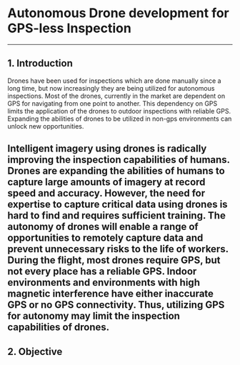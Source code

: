 # Autonomous Drone development for GPS-less Inspection
----
## 1. Introduction

Drones have been used for inspections which are done manually since a long time, but now increasingly they are being utilized for autonomous inspections. Most of the drones, currently in the market are dependent on GPS for navigating from one point to another. This dependency on GPS limits the application of the drones to outdoor inspections with reliable GPS. Expanding the abilities of drones to be utilized in non-gps environments can unlock new opportunities.

Intelligent imagery using drones is radically improving the inspection capabilities of humans. Drones are expanding the abilities of humans to capture large amounts of imagery at record speed and accuracy. However, the need for expertise to capture critical data using drones is hard to find and requires sufficient training. The autonomy of drones will enable a range of opportunities to remotely capture data and prevent unnecessary risks to the life of workers. During the flight, most drones require GPS, but not every place has a reliable GPS. Indoor environments and environments with high magnetic interference have either inaccurate GPS or no GPS connectivity. Thus, utilizing GPS for autonomy may limit the inspection capabilities of drones. 
<br>
----
## 2. Objective
